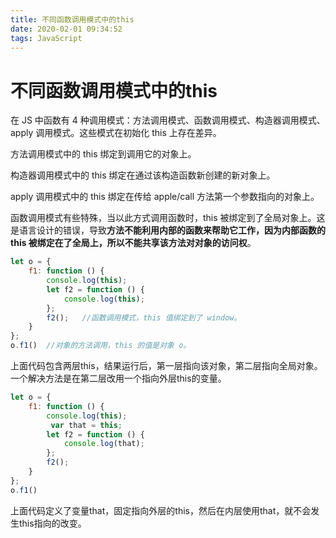 ```yaml
---
title: 不同函数调用模式中的this
date: 2020-02-01 09:34:52
tags: JavaScript
---
```


# 不同函数调用模式中的this

在 JS 中函数有 4 种调用模式：方法调用模式、函数调用模式、构造器调用模式、apply 调用模式。这些模式在初始化 this 上存在差异。

方法调用模式中的 this 绑定到调用它的对象上。

构造器调用模式中的 this 绑定在通过该构造函数新创建的新对象上。

apply 调用模式中的 this 绑定在传给 apple/call 方法第一个参数指向的对象上。

函数调用模式有些特殊，当以此方式调用函数时，this 被绑定到了全局对象上。这是语言设计的错误，导致**方法不能利用内部的函数来帮助它工作，因为内部函数的 this 被绑定在了全局上，所以不能共享该方法对对象的访问权**。

```js
let o = {
	f1: function () {
		console.log(this);	
		let f2 = function () {
			console.log(this);
		};
		f2();	//函数调用模式，this 值绑定到了 window。
	}
};
o.f1()	//对象的方法调用，this 的值是对象 o。
```

上面代码包含两层this，结果运行后，第一层指向该对象，第二层指向全局对象。一个解决方法是在第二层改用一个指向外层this的变量。

```js
let o = {
	f1: function () {
		console.log(this);
         var that = this;
		let f2 = function () {
			console.log(that);
		};
		f2();
	}
};
o.f1()
```

上面代码定义了变量that，固定指向外层的this，然后在内层使用that，就不会发生this指向的改变。
